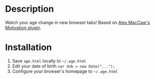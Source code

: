 # Description

Watch your age change in new browser tabs! Based on
[Alex MacCaw's Motivation plugin](http://blog.alexmaccaw.com/life-hacks).

# Installation

1. Save `age.html` locally to `~/.age.html`
2. Edit your date of birth `var dob = new Date("...");`
3. Configure your browser's homepage to `~/.age.html`
